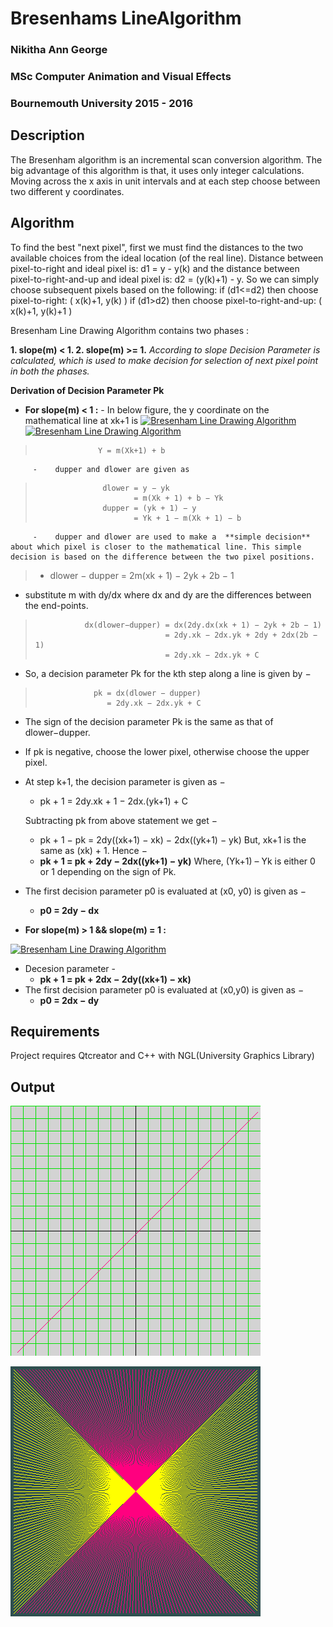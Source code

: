 
#  Bresenhams  LineAlgorithm

###  Nikitha  Ann  George
###  MSc  Computer  Animation  and  Visual  Effects
###  Bournemouth  University  2015  -  2016



##  Description

The  Bresenham  algorithm  is  an  incremental  scan  conversion  algorithm.  The  big  advantage  of  this  algorithm  is  that,  it  uses  only  integer  calculations.  Moving  across  the  x  axis  in  unit  intervals  and  at  each  step  choose  between  two  different  y  coordinates.



##  Algorithm


To find the best "next pixel", first we must find the distances to the two available choices from the ideal location (of the real line). Distance between pixel-to-right and ideal pixel is: d1 = y - y(k) and the distance between pixel-to-right-and-up and ideal pixel is: d2 = (y(k)+1) - y. So we can simply choose subsequent pixels based on the following:
if (d1<=d2) then choose pixel-to-right: ( x(k)+1, y(k) )
if (d1>d2) then choose pixel-to-right-and-up: ( x(k)+1, y(k)+1 )

Bresenham  Line  Drawing  Algorithm  contains  two  phases  :

 **1. slope(m)  <  1.
 2.  slope(m)  >=  1.**
 *According to slope Decision Parameter is calculated, which is used to make decision for selection of next pixel point in both the phases.*

**Derivation of Decision Parameter Pk**

* **For slope(m) < 1 :**
         -    In below figure, the y coordinate on the mathematical line at xk+1 is
    [
    ![Bresenham Line Drawing Algorithm](https://iq.opengenus.org/content/images/2019/03/dupper_and_dlower.jpg)
    ](https://iq.opengenus.org/content/images/2019/03/dupper_and_dlower.jpg)
    [
    ![Bresenham Line Drawing Algorithm](https://iq.opengenus.org/content/images/2019/03/bresenhamline-drwaing-@---Copy.jpg)
    ](https://iq.opengenus.org/content/images/2019/03/dupper_and_dlower.jpg)


> ```
>               Y = m(Xk+1) + b
>
> ```




         -    dupper and dlower are given as

> ```
>                dlower = y − yk
>                       = m(Xk + 1) + b − Yk
>                dupper = (yk + 1) − y
>                       = Yk + 1 − m(Xk + 1) − b
>
> ```

         -    dupper and dlower are used to make a  **simple decision**  about which pixel is closer to the mathematical line. This simple decision is based on the difference between the two pixel positions.

> -   dlower − dupper = 2m(xk + 1) − 2yk + 2b − 1

-   substitute m with dy/dx where dx and dy are the differences between the end-points.

> ```
>            dx(dlower−dupper) = dx(2dy.dx(xk + 1) − 2yk + 2b − 1)
>                              = 2dy.xk − 2dx.yk + 2dy + 2dx(2b − 1)
>                              = 2dy.xk − 2dx.yk + C
>
> ```

-   So, a decision parameter Pk for the kth step along a line is given by −

> ```
>              pk = dx(dlower − dupper)
>                 = 2dy.xk − 2dx.yk + C
>
> ```

-   The sign of the decision parameter Pk is the same as that of dlower−dupper.

-   If pk is negative, choose the lower pixel, otherwise choose the upper pixel.

-   At step k+1, the decision parameter is given as −
    * pk + 1 = 2dy.xk + 1 − 2dx.(yk+1) + C

    Subtracting pk from above statement we get −
    * pk + 1 − pk = 2dy((xk+1) − xk) − 2dx((yk+1) − yk)
    But, xk+1 is the same as (xk) + 1. Hence −
    *  **pk + 1 = pk + 2dy − 2dx((yk+1) − yk)**
    Where, (Yk+1) – Yk is either 0 or 1 depending on the sign of Pk.

-   The first decision parameter p0 is evaluated at (x0, y0) is given as −
    *  **p0 = 2dy − dx**
* **For slope(m) > 1 && slope(m) = 1 :**

[![Bresenham Line Drawing Algorithm](https://iq.opengenus.org/content/images/2019/03/bresenhams_line_generation.jpg)](https://iq.opengenus.org/content/images/2019/03/bresenhams_line_generation.jpg)

-   Decesion parameter -
    -   **pk + 1 = pk + 2dx − 2dy((xk+1) − xk)**
-   The first decision parameter p0 is evaluated at (x0,y0) is given as −
    -   **p0 = 2dx − dy**



##  Requirements

Project  requires  Qtcreator  and  C++  with  NGL(University  Graphics  Library)






##  Output
![Alt  text](output/BresenhamLinePrinciple_01.png?raw=true  "BresenhamLinePrinciple_01")



![Alt  text](output/BresenhamLinePrinciple_02.png?raw=true  "BresenhamLinePrinciple_02")

